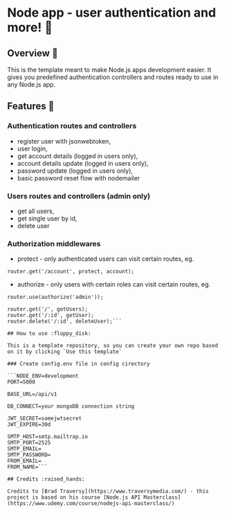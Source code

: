 # Node app - user authentication and more! :rocket:

## Overview :telescope:

This is the template meant to make Node.js apps development easier. It gives you predefined authentication controllers and routes ready to use in any Node.js app.

## Features :hammer:

### Authentication routes and controllers

- register user with jsonwebtoken,
- user login,
- get account details (logged in users only),
- account details update (logged in users only),
- password update (logged in users only),
- basic password reset flow with nodemailer

### Users routes and controllers (admin only)

- get all users,
- get single user by id,
- delete user

### Authorization middlewares

- protect - only authenticated users can visit certain routes, eg.

`router.get('/account', protect, account);`

- authorize - only users with certain roles can visit certain routes, eg.

````router.use(protect);
router.use(authorize('admin'));

router.get('/', getUsers);
router.get('/:id', getUser);
router.delete('/:id', deleteUser);```

## How to use :floppy_disk:

This is a template repository, so you can create your own repo based on it by clicking `Use this template`

### Create config.env file in config cirectory

```NODE_ENV=development
PORT=5000

BASE_URL=/api/v1

DB_CONNECT=your mongoDB connection string

JWT_SECRET=somejwtsecret
JWT_EXPIRE=30d

SMTP_HOST=smtp.mailtrap.io
SMTP_PORT=2525
SMTP_EMAIL=
SMTP_PASSWORD=
FROM_EMAIL=
FROM_NAME=```

## Credits :raised_hands:

Credits to [Brad Traversy](https://www.traversymedia.com/) - this project is based on his course [Node.js API Masterclass](https://www.udemy.com/course/nodejs-api-masterclass/)
````
